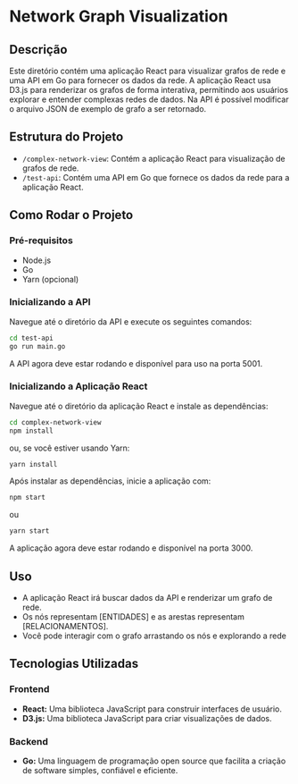# Network Graph Visualization

## Descrição

Este diretório contém uma aplicação React para visualizar grafos de rede e uma API em Go para fornecer os dados da rede. A aplicação React usa D3.js para renderizar os grafos de forma interativa, permitindo aos usuários explorar e entender complexas redes de dados. Na API é possível modificar o arquivo JSON de exemplo de grafo a ser retornado.

## Estrutura do Projeto

- `/complex-network-view`: Contém a aplicação React para visualização de grafos de rede.
- `/test-api`: Contém uma API em Go que fornece os dados da rede para a aplicação React.

## Como Rodar o Projeto

### Pré-requisitos

- Node.js
- Go
- Yarn (opcional)

### Inicializando a API

Navegue até o diretório da API e execute os seguintes comandos:

```sh
cd test-api
go run main.go
```

A API agora deve estar rodando e disponível para uso na porta 5001.

### Inicializando a Aplicação React

Navegue até o diretório da aplicação React e instale as dependências:

```sh
cd complex-network-view
npm install
```

ou, se você estiver usando Yarn:

```sh
yarn install
```

Após instalar as dependências, inicie a aplicação com:

```sh
npm start
```

ou

```sh
yarn start
```

A aplicação agora deve estar rodando e disponível na porta 3000.

## Uso

- A aplicação React irá buscar dados da API e renderizar um grafo de rede.
- Os nós representam [ENTIDADES] e as arestas representam [RELACIONAMENTOS].
- Você pode interagir com o grafo arrastando os nós e explorando a rede

## Tecnologias Utilizadas

### Frontend
- **React:** Uma biblioteca JavaScript para construir interfaces de usuário.
- **D3.js:** Uma biblioteca JavaScript para criar visualizações de dados.

### Backend
- **Go:** Uma linguagem de programação open source que facilita a criação de software simples, confiável e eficiente.
